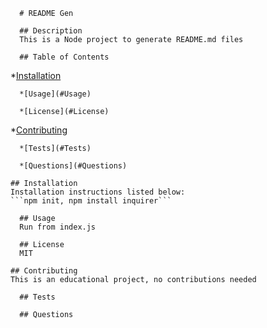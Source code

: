
      # README Gen

      ## Description
      This is a Node project to generate README.md files

      ## Table of Contents
      
  *[Installation](#Installation)
  
      *[Usage](#Usage)

      *[License](#License)
      
  *[Contributing](#Contributing)
  
      *[Tests](#Tests)

      *[Questions](#Questions)
      
    ## Installation
    Installation instructions listed below:
    ```npm init, npm install inquirer```
  
      ## Usage
      Run from index.js

      ## License
      MIT
      
    ## Contributing
    This is an educational project, no contributions needed
  
      ## Tests

      ## Questions
    